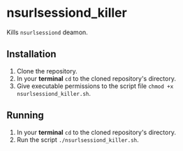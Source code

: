 # nsurlsessiond_killer
Kills ```nsurlsessiond``` deamon.

## Installation
1. Clone the repository.
2. In your **terminal** ```cd``` to the cloned repository's directory.
3. Give executable permissions to the script file
    ```chmod +x nsurlsessiond_killer.sh```.

## Running
1. In your **terminal** ```cd``` to the cloned repository's directory.
2. Run the script ```./nsurlsessiond_killer.sh```.